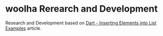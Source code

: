 # woolha Rerearch and Development
Research and Development based on [Dart - Inserting Elements into List Examples](https://www.woolha.com/tutorials/dart-inserting-elements-into-list-examples) article.
